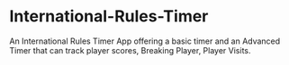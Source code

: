 # International-Rules-Timer
An International Rules Timer App offering a basic timer and an Advanced Timer that can track player scores, Breaking Player, Player Visits.
